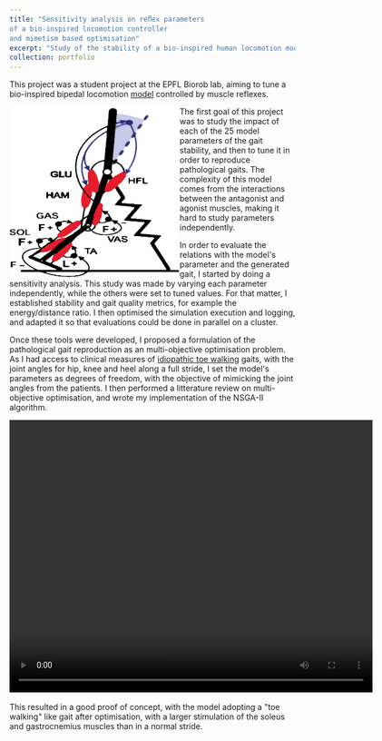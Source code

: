```yaml
---
title: "Sensitivity analysis on reﬂex parameters
of a bio-inspired locomotion controller
and mimetism based optimisation"
excerpt: "Study of the stability of a bio-inspired human locomotion model and development of an optimisation framework to reproduce pathological gaits<br/><img src='/images/biorob_cover.jpg'>"
collection: portfolio
---
```





<!-- Introduction of the project -->
This project was a student project at the EPFL Biorob lab, aiming to tune a bio-inspired bipedal locomotion [model](https://pubmed.ncbi.nlm.nih.gov/20378480/) controlled by muscle reflexes.


<!-- Problematic -->
<!-- <figure> -->
<img src="/images/geyer.png" alt="Geyer reflex model" style="float:left;width:300px;height:300px;">
<!-- <figcaption></figcaption> -->
<!-- </figure> -->
The first goal of this project was to study the impact of each of the 25 model parameters of the gait stability, and then to tune it in order to reproduce pathological gaits.
The complexity of this model comes from the interactions between the antagonist and agonist muscles, making it hard to study parameters independently.




<!-- My approach -->

In order to evaluate the relations with the model's parameter and the generated gait, I started by doing a sensitivity analysis. This study was made by varying each parameter independently, while the others were set to tuned values. For that matter, I established stability and gait quality metrics, for example the energy/distance ratio. I then  optimised the simulation execution and logging, and adapted it so that evaluations could be done in parallel on a cluster. 

Once these tools were developed, I proposed a formulation of the pathological gait reproduction as an multi-objective optimisation problem. As I had access to clinical measures of [idiopathic toe walking](https://orthoinfo.aaos.org/en/diseases--conditions/toe-walking/) gaits, with the joint angles for hip, knee and heel along a full stride, I set the model's parameters as degrees of freedom, with the objective of mimicking the joint angles from the patients.
I then performed a litterature review on multi-objective optimisation, and wrote my implementation of the NSGA-II algorithm.

 <video width="640" height="480" controls>
  <source src="/files/demo_toewalking.mp4" type="video/mp4">
    <figcaption>Resulting gait after optimisation</figcaption>
</video> 

<!-- Challenges -->

This resulted in a good proof of concept, with the model adopting a "toe walking" like gait after optimisation, with a larger stimulation of the soleus and gastrocnemius muscles than in a normal stride.


<!-- Results -->